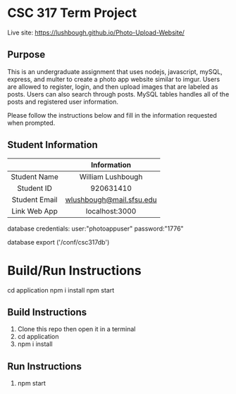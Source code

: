 # CSC 317 Term Project

Live site: https://lushbough.github.io/Photo-Upload-Website/
## Purpose



This is an undergraduate assignment that uses nodejs, javascript, mySQL, express, and multer to create a photo app website similar to imgur. Users are allowed to register, login, and then upload images that are labeled as posts. Users can also search through posts. MySQL tables handles all of the posts and registered user information.

Please follow the instructions below and fill in the information requested when prompted.

## Student Information

|               | Information   |
|:-------------:|:-------------:|
| Student Name  | William Lushbough     |
| Student ID    | 920631410       |
| Student Email | wlushbough@mail.sfsu.edu    |
| Link Web App | localhost:3000    |


database credentials:
user:"photoappuser"
password:"1776"

database export ('/conf/csc317db')


# Build/Run Instructions
cd application
npm i install
npm start


## Build Instructions
1. Clone this repo then open it in a terminal
2. cd application
2. npm i install

## Run Instructions
1. npm start
